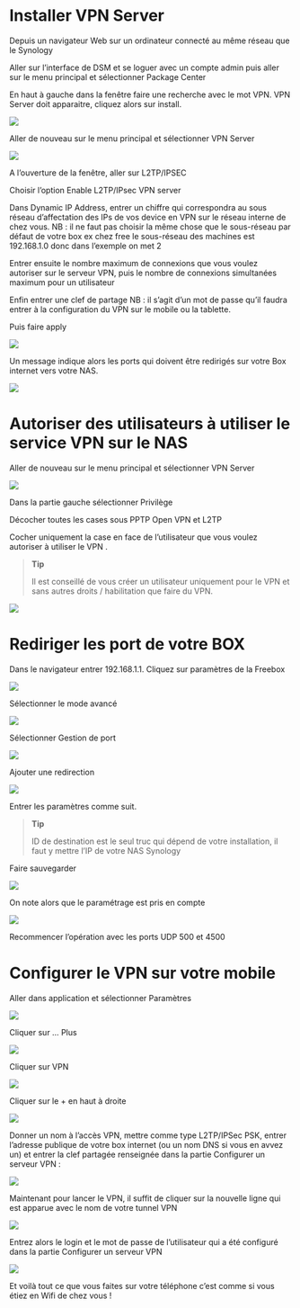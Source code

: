 Installer VPN Server
====================

Depuis un navigateur Web sur un ordinateur connecté au même réseau que le Synology

Aller sur l’interface de DSM et se loguer avec un compte admin puis aller sur le menu principal et sélectionner Package Center

En haut à gauche dans la fenêtre faire une recherche avec le mot VPN. VPN Server doit apparaitre, cliquez alors sur install.

![](../images/synology.utilisation_vpn1.png)

Aller de nouveau sur le menu principal et sélectionner VPN Server

![](../images/synology.utilisation_vpn2.png)

A l’ouverture de la fenêtre, aller sur L2TP/IPSEC

Choisir l’option Enable L2TP/IPsec VPN server

Dans Dynamic IP Address, entrer un chiffre qui correspondra au sous réseau d’affectation des IPs de vos device en VPN sur le réseau interne de chez vous. NB : il ne faut pas choisir la même chose que le sous-réseau par défaut de votre box ex chez free le sous-réseau des machines est 192.168.1.0 donc dans l’exemple on met 2

Entrer ensuite le nombre maximum de connexions que vous voulez autoriser sur le serveur VPN, puis le nombre de connexions simultanées maximum pour un utilisateur

Enfin entrer une clef de partage NB : il s’agit d’un mot de passe qu’il faudra entrer à la configuration du VPN sur le mobile ou la tablette.

Puis faire apply

![](../images/synology.utilisation_vpn3.png)

Un message indique alors les ports qui doivent être redirigés sur votre Box internet vers votre NAS.

![](../images/synology.utilisation_vpn4.png)

Autoriser des utilisateurs à utiliser le service VPN sur le NAS
===============================================================

Aller de nouveau sur le menu principal et sélectionner VPN Server

![](../images/synology.utilisation_vpn2.png)

Dans la partie gauche sélectionner Privilège

Décocher toutes les cases sous PPTP Open VPN et L2TP

Cocher uniquement la case en face de l’utilisateur que vous voulez autoriser à utiliser le VPN .

> **Tip**
>
> Il est conseillé de vous créer un utilisateur uniquement pour le VPN et sans autres droits / habilitation que faire du VPN.

![](../images/synology.utilisation_vpn5.png)

Rediriger les port de votre BOX
===============================

Dans le navigateur entrer 192.168.1.1. Cliquez sur paramètres de la Freebox

![](../images/synology.utilisation_vpn6.png)

Sélectionner le mode avancé

![](../images/synology.utilisation_vpn7.png)

Sélectionner Gestion de port

![](../images/synology.utilisation_vpn8.png)

Ajouter une redirection

![](../images/synology.utilisation_vpn9.png)

Entrer les paramètres comme suit.

> **Tip**
>
> ID de destination est le seul truc qui dépend de votre installation, il faut y mettre l’IP de votre NAS Synology

Faire sauvegarder

![](../images/synology.utilisation_vpn10.png)

On note alors que le paramétrage est pris en compte

![](../images/synology.utilisation_vpn11.png)

Recommencer l’opération avec les ports UDP 500 et 4500

Configurer le VPN sur votre mobile
==================================

Aller dans application et sélectionner Paramètres

![](../images/synology.utilisation_vpn12.png)

Cliquer sur … Plus

![](../images/synology.utilisation_vpn13.png)

Cliquer sur VPN

![](../images/synology.utilisation_vpn14.png)

Cliquer sur le + en haut à droite

![](../images/synology.utilisation_vpn15.png)

Donner un nom à l’accès VPN, mettre comme type L2TP/IPSec PSK, entrer l’adresse publique de votre box internet (ou un nom DNS si vous en avvez un) et entrer la clef partagée renseignée dans la partie Configurer un serveur VPN :

![](../images/synology.utilisation_vpn16.png)

Maintenant pour lancer le VPN, il suffit de cliquer sur la nouvelle ligne qui est apparue avec le nom de votre tunnel VPN

![](../images/synology.utilisation_vpn17.png)

Entrez alors le login et le mot de passe de l’utilisateur qui a été configuré dans la partie Configurer un serveur VPN

![](../images/synology.utilisation_vpn18.png)

Et voilà tout ce que vous faites sur votre téléphone c’est comme si vous étiez en Wifi de chez vous !

